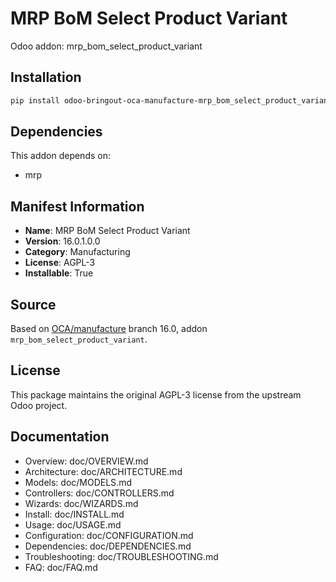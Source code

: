 # MRP BoM Select Product Variant

Odoo addon: mrp_bom_select_product_variant

## Installation

```bash
pip install odoo-bringout-oca-manufacture-mrp_bom_select_product_variant
```

## Dependencies

This addon depends on:
- mrp

## Manifest Information

- **Name**: MRP BoM Select Product Variant
- **Version**: 16.0.1.0.0
- **Category**: Manufacturing
- **License**: AGPL-3
- **Installable**: True

## Source

Based on [OCA/manufacture](https://github.com/OCA/manufacture) branch 16.0, addon `mrp_bom_select_product_variant`.

## License

This package maintains the original AGPL-3 license from the upstream Odoo project.

## Documentation

- Overview: doc/OVERVIEW.md
- Architecture: doc/ARCHITECTURE.md
- Models: doc/MODELS.md
- Controllers: doc/CONTROLLERS.md
- Wizards: doc/WIZARDS.md
- Install: doc/INSTALL.md
- Usage: doc/USAGE.md
- Configuration: doc/CONFIGURATION.md
- Dependencies: doc/DEPENDENCIES.md
- Troubleshooting: doc/TROUBLESHOOTING.md
- FAQ: doc/FAQ.md
